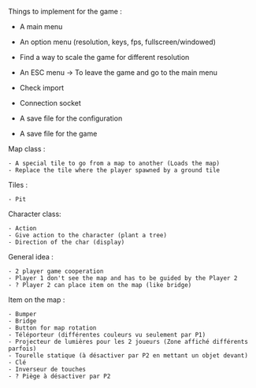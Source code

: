 
Things to implement for the game :

  - A main menu
  - An option menu (resolution, keys, fps, fullscreen/windowed)
  - Find a way to scale the game for different resolution
  - An ESC menu -> To leave the game and go to the main menu
  - Check import
  - Connection socket

  - A save file for the configuration
  - A save file for the game

 Map class :
 
    - A special tile to go from a map to another (Loads the map)
    - Replace the tile where the player spawned by a ground tile

Tiles :
 
    - Pit

Character class:

    - Action
    - Give action to the character (plant a tree)
    - Direction of the char (display)


General idea :

    - 2 player game cooperation
    - Player 1 don't see the map and has to be guided by the Player 2
    - ? Player 2 can place item on the map (like bridge)

Item on the map :

    - Bumper
    - Bridge
    - Button for map rotation
    - Téléporteur (différentes couleurs vu seulement par P1)
    - Projecteur de lumières pour les 2 joueurs (Zone affiché différents parfois)
    - Tourelle statique (à désactiver par P2 en mettant un objet devant) 
    - Clé
    - Inverseur de touches
    - ? Piège à désactiver par P2
 
